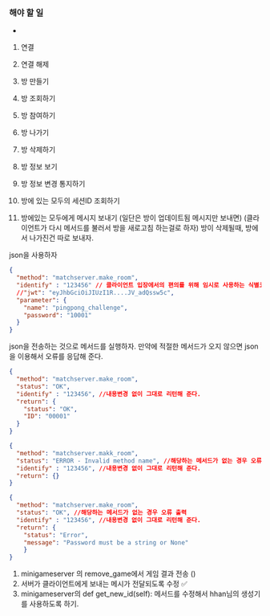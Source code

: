 ### 해야 할 일
- 

1. 연결
2. 연결 해제

1. 방 만들기
2. 방 조회하기
3. 방 참여하기
4. 방 나가기
5. 방 삭제하기
6. 방 정보 보기

1. 방 정보 변경 통지하기

1. 방에 있는 모두의 세션ID 조회하기

1. 방에있는 모두에게 메시지 보내기
 (일단은 방이 업데이트됨 메시지만 보내면)
 (클라이언트가 다시 메서드를 불러서 방을 새로고침 하는걸로 하자)
 방이 삭제될때, 방에서 나가진건 따로 보내자.




 json을 사용하자
```json
{
  "method": "matchserver.make_room",
  "identify" : "123456" // 클라이언트 입장에서의 편의를 위해 임시로 사용하는 식별코드, 내용변경 없이 그대로 리턴해 준다.
  //"jwt": "eyJhbGciOiJIUzI1R....JV_adQssw5c",
  "parameter": {
    "name": "pingpong_challenge",
    "password": "10001"
  }
}
```

json을 전송하는 것으로 메서드를 실행하자.
만약에 적절한 메서드가 오지 않으면 json을 이용해서 오류를 응답해 준다.

```json
{
  "method": "matchserver.make_room",
  "status": "OK",
  "identify" : "123456", //내용변경 없이 그대로 리턴해 준다.
  "return": {
    "status": "OK",
    "ID": "00001"
  }
}
```

```json
{
  "method": "matchserver.makk_room",
  "status": "ERROR - Invalid method name", //해당하는 메서드가 없는 경우 오류 출력
  "identify" : "123456", //내용변경 없이 그대로 리턴해 준다.
  "return": {}
}
```

```json
{
  "method": "matchserver.make_room",
  "status": "OK", //해당하는 메서드가 없는 경우 오류 출력
  "identify" : "123456", //내용변경 없이 그대로 리턴해 준다.
  "return": {
    "status": "Error",
    "message": "Password must be a string or None"
    }
}
```



1. minigameserver 의 remove_game에서 게임 결과 전송 ()
2. 서버가 클라이언트에게 보내는 메시가 전달되도록 수정 ✅
3. minigameserver의    def get_new_id(self): 메서드를 수정해서 hhan님의 생성기를 사용하도록 하기.